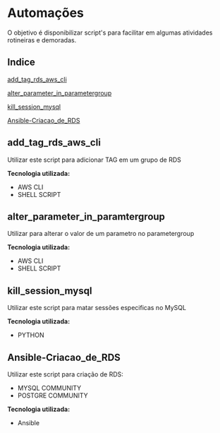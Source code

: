 # Automações

O objetivo é disponibilizar script's para facilitar em algumas atividades rotineiras e demoradas.

## Indice

[add_tag_rds_aws_cli](#addtagrdsawscli)

[alter_parameter_in_parametergroup](#alterparameterinparamtergroup)

[kill_session_mysql](#killsessionmysql)

[Ansible-Criacao_de_RDS](#ansible-criacaoderds)



## add_tag_rds_aws_cli

Utilizar este script para adicionar TAG em um grupo de RDS

**Tecnologia utilizada:**

* AWS CLI
* SHELL SCRIPT

## alter_parameter_in_paramtergroup

Utilizar para alterar o valor de um parametro no parametergroup

**Tecnologia utilizada:**

* AWS CLI
* SHELL SCRIPT

## kill_session_mysql

Utilizar este script para matar sessões especificas no MySQL

**Tecnologia utilizada:**

* PYTHON

## Ansible-Criacao_de_RDS

Utilizar este script para criação de RDS:

* MYSQL COMMUNITY
* POSTGRE COMMUNITY

**Tecnologia utilizada:**

* Ansible
